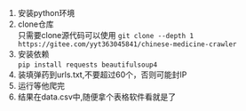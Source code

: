 1. 安装python环境
1. clone仓库  
只需要clone源代码可以使用 `git clone --depth 1 https://gitee.com/yyt363045841/chinese-medicine-crawler`  
3. 安装依赖  
`pip install requests beautifulsoup4`
4. 装填弹药到urls.txt,不要超过60个，否则可能封IP
5. 运行等他爬完
6. 结果在data.csv中,随便拿个表格软件看就是了
